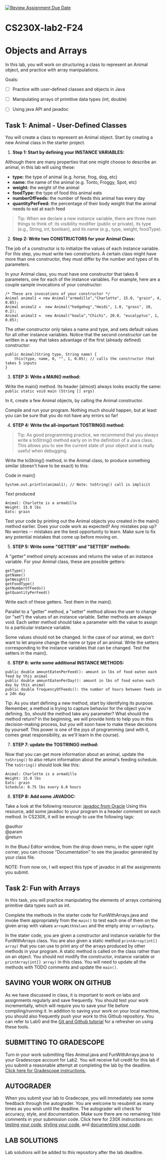 [![Review Assignment Due Date](https://classroom.github.com/assets/deadline-readme-button-22041afd0340ce965d47ae6ef1cefeee28c7c493a6346c4f15d667ab976d596c.svg)](https://classroom.github.com/a/2BQdyuhn)
# CS230X-lab2-F24
# Objects and Arrays

In this lab, you will work on structuring a class to represent an Animal object, and practice with array manipulations.

Goals:
- [ ] Practice with user-defined classes and objects in Java
- [ ] Manipulating arrays of primitive data types (int, double)
- [ ] Using java API and javadoc


## Task 1: Animal - User-Defined Classes

You will create a class to represent an Animal object. Start by creating a new Animal class in the starter project.

1. **Step 1: Start by defining your INSTANCE VARIABLES:**

Although there are many properties that one might choose to describe an animal, in this lab will using these:

- **type:** the type of animal (e.g. horse, frog, dog, etc)
- **name:** the name of the animal (e.g. Tonto, Froggy, Spot, etc)
- **weight:** the weight of the animal
- **foodType:** the type of food this animal eats
- **numberOfFeeds:** the number of feeds this animal has every day
- **quantityPerFeed:** the percentage of their body weight that the animal needs to eat at each feed

> Tip: When we declare a new instance variable, there are three main things to think of: its visibility modifier (public or private), its type (e.g., String, int, boolean), and its name (e.g., type, weight, foodType). 

2. **Step 2: Write two CONSTRUCTORS for your Animal Class:**
   
The job of a constructor is to initialize the values of each instance variable. For this step, you must write two constructors. A certain class might have more than one constructor, they must differ by the number and types of its parameters. 

In your Animal class, you must have one constructor that takes 6 parameters, one for each of the instance variables. For example, here are a couple sample invocations of your constructor:

```
/* These are invocations of your constructor */
Animal animal1 = new Animal("armadillo","Charlotte", 15.0, "grain", 4, 0.05);
Animal animal2 =  new Animal("hedgehog","Heidi", 1.0, "grass", 10, 0.2);
Animal animal3 =  new Animal("koala","Chichi", 20.0, "eucalyptus", 1, 0.05);
```

The other constructor only takes a name and type, and sets default values for all other instance variables. Notice that the second constructor can be written in a way that takes advantage of the first (already defined) constructor:

```
public Animal(String type, String name) {
    this(type, name, 0, "", 1, 0.05); // calls the constructor that takes 5 inputs
}
```

3. **STEP 3: Write a MAIN() method:**

Write the main() method. Its header (almost) always looks exactly the same: `public static void main (String [] args)`

In it, create a few Animal objects, by calling the Animal constructor. 

Compile and run your program. Nothing much should happen, but at least you can be sure that you do not have any errors so far!

4. **STEP 4: Write the all-important TOSTRING() method:**

> Tip: As good programming practice, we recommend that you always write a toString() method early on in the definition of a Java class. This allows you to see the current state of your object and is really useful when debugging.

Write the toString() method, in the Animal class, to produce something similar (doesn't have to be exact) to this:

Code in main()
```
System.out.println(animal1); // Note: toString() call is implicit
```

Text produced
```
Animal: Charlotte is a armadillo
Weight: 15.0 lbs
Eats: grain
```

Test your code by printing out the Animal objects you created in the main() method earlier. Does your code work as expected? Any mistakes pop up? No worries -- mistakes are the best opportunity to learn. Make sure to fix any potential mistakes that come up before moving on. 

5. **STEP 5: Write some "GETTER" and "SETTER" methods:**

A "getter" method simply accesses and returns the value of an instance variable. For your Animal class, these are possible getters:

```
getType()
getName()
getWeight()
getFoodType()
getNumberOfFeeds()
getQuantityPerFeed()
```

Write each of these getters. Test them in the main().

Parallel to a "getter" method, a "setter" method allows the user to change (or "set") the values of an instance variable.  Setter methods are always void. Each setter method should take a parameter with the value to assign to a particular instance variable. 

Some values should not be changed. In the case of our animal, we don't want to let anyone change the name or type of an animal. Write the setters corresponding to the instance variables that can be changed. Test the setters in the main().

6. **STEP 6: write some additional INSTANCE METHODS:**

```
public double amountEatenPerFeed(): amount in lbs of food eaten each feed by this animal
public double amountEatenPerDay(): amount in lbs of food eaten each day by this animal
public double frequencyOfFeeds(): the number of hours between feeds in a 24h day
```

Tip: As you start defining a new method, start by identifying its purpose. Remember, a method is trying to capture behavior for the object you're defining. So, should the method take any parameter? What should the method return? In the beginning, we will provide hints to help you in this decision-making process, but you will soon have to make these decisions by yourself. This power is one of the joys of programming (and with it, comes great responsibility, as we'll learn in the course).  

7. **STEP 7: update the TOSTRING() method:**

Now that you can get more information about an animal, update the `toString()` to also return information about the animal's feeding schedule. The `toString()` should look like this:

```
Animal: Charlotte is a armadillo
Weight: 15.0 lbs
Eats: grain
Schedule: 0.75 lbs every 6.0 hours
```

8. **STEP 8: Add some JAVADOC:**

Take a look at the following resource: [javadoc from Oracle](https://www.oracle.com/technical-resources/articles/java/javadoc-tool.html)
Using this resource, add some javadoc to your program in a header comment on each method. In CS230X, it will be enough to use the following tags:

@author<br>
@param<br>
@return<br>

In the BlueJ Editor window, from the drop down menu, in the upper right corner, you can choose "Documentation" to see the javadoc generated by your class file. 

NOTE: From now on, I will expect this type of javadoc in all the assignments you submit.

## Task 2: Fun with Arrays

In this task, you will practice manipulating the elements of arrays containing primitive data types such as int. 

Complete the methods in the starter code for FunWithArrays.java and invoke them appropriately from the `main()` to test each one of them on the given array with values `arrayWithValues` and the empty array `arrayEmpty`.

In the stater code, you are given a constructor and instance variable for the FunWithArrays class. You are also given a static method `printArray(int[] array)` that you can use to print any of the arrays produced by other methods in your program. A static method is called on the class rather than on an object. You should not modify the constructor, instance variable or `printArray(int[] array)` in this class. You will need to update all the methods with TODO comments and update the `main()`.

## SAVING YOUR WORK ON GITHUB
As we have discussed in class, it is important to work on labs and assignments regularly and save frequently. You should test your work incrementally, which will require you to save your file before compiling/running it. In addition to saving your work on your local machine, you should also frequently push your work to this Github repository. You can refer to Lab0 and the [Git and Github tutorial](https://github.com/CS230X-F24/github-starter-course) for a refresher on using these tools. 

## SUBMITTING TO GRADESCOPE
Turn in your work submitting files Animal.java and FunWithArrays.java to your Gradescope account for Lab2. You will receive full credit for this lab if you submit a reasonable attempt at completing the lab by the deadline. [Click here for Gradescope instructions.](https://docs.google.com/document/d/1zGAJrbdAhfPZVlyDP9N3MmdKXWvNo7rQqehKNM5Q0_M/edit) 

## AUTOGRADER
When you submit your lab to Gradecope, you will immediately see some feedback through the autograder. You are welcome to resubmit as many times as you wish until the deadline. The autograder will check for accuracy, style, and documentation. Make sure there are no remaining `TODO` comments in your submission code. Click here for 230X instructions on: [testing your code](https://docs.google.com/document/d/19cKOyolT8UtSfMNrVw8MGgVWS-lYgHpBs8g2Cf_8Vvc/edit#heading=h.rt39ohf1jp6s), [styling your code](https://docs.google.com/document/d/14uwj9HAjNKfFBm0ZjUpWR7jdqKSj13rudIEJaG74mPk/edit), and [documenting your code](https://docs.google.com/document/d/15uqs_NH8y2sAuLLpiZuSxlI0UsL6a8CHuWY_qcvF4B4/edit). 

## LAB SOLUTIONS
Lab solutions will be added to this repository after the lab deadline. 
